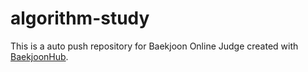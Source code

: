 # algorithm-study
This is a auto push repository for Baekjoon Online Judge created with [BaekjoonHub](https://github.com/BaekjoonHub/BaekjoonHub).
